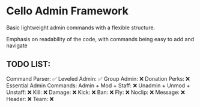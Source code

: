 # Cello Admin Framework

Basic lightweight admin commands with a flexible structure. 

Emphasis on readability of the code, with commands being easy to add and navigate

## TODO LIST:
Command Parser: ✅
Leveled Admin: ✅
Group Admin: ❌
Donation Perks: ❌
Essential Admin Commands:
    Admin + Mod + Staff: ❌
    Unadmin + Unmod + Unstaff: ❌
    Kill: ❌
    Damage: ❌
    Kick: ❌
    Ban: ❌
    Fly: ❌
    Noclip: ❌
    Message: ❌
    Header: ❌
    Team: ❌